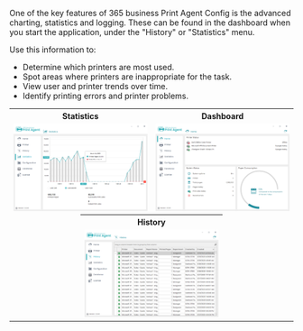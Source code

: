 One of the key features of 365 business Print Agent Config is the advanced charting, statistics and logging. These can be found in the dashboard when you start the application, under the "History" or "Statistics" menu.

Use this information to:

* Determine which printers are most used.
* Spot areas where printers are inappropriate for the task.
* View user and printer trends over time.
* Identify printing errors and printer problems.

<table>
    <tr>
      <th colspan="2">Statistics</th>
      <th colspan="2">Dashboard</th>
    </tr>
    <tr>
      <td colspan="2"><img src="/assets/images/365-business-print-agent/config-tool/statistics_en.png" alt="Statistics"></td>
      <td colspan="2"><img src="/assets/images/365-business-print-agent/config-tool/Dashboard_en.PNG" alt="Start-Dashboard"></td>
    </tr>
    <tr>
        <td style="padding: 0px !important;width:25%"></td>
        <td style="padding: 0px !important;width:25%"></td>
        <td style="padding: 0px !important;width:25%"></td>
        <td style="padding: 0px !important;width:25%"></td>
    </tr>
    <tr>
        <td style="padding: 0px !important;width:25%"></td>
        <td style="padding: 0px !important;width:25%"></td>
        <td style="padding: 0px !important;width:25%"></td>
        <td style="padding: 0px !important;width:25%"></td>
    </tr>    
    <tr>
     <td style="width:25%"></td>
     <th colspan="2">History</th>
     <td style="width:25%"></td>
    </tr>
    <tr>
      <td></td>
      <td colspan="2"><img src="/assets/images/365-business-print-agent/config-tool/History_en.PNG" alt="History"></td>
      <td></td>
    </tr>
</table>
